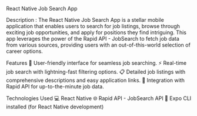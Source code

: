 React Native Job Search App 

Description :
The React Native Job Search App is a stellar mobile application that enables users to search for job listings, browse through exciting job opportunities, and apply for positions they find intriguing. This app leverages the power of the Rapid API - JobSearch to fetch job data from various sources, providing users with an out-of-this-world selection of career options.

Features
📱 User-friendly interface for seamless job searching.
⚡ Real-time job search with lightning-fast filtering options.
📋 Detailed job listings with comprehensive descriptions and easy application links.
🚀 Integration with Rapid API for up-to-the-minute job data.

Technologies Used 
💻 React Native
🌐 Rapid API - JobSearch API
🔧 Expo CLI installed (for React Native development)
